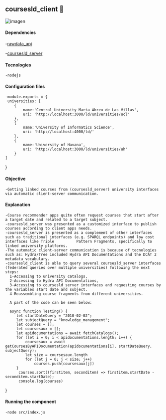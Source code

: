 ## coursesld_client 🎯

![imagen](https://user-images.githubusercontent.com/57901401/120086512-91a02980-c0ad-11eb-8ef7-14b8c7cf318d.png)


#### Dependencies
 -[rawdata_api](https://github.com/yalopez84/rawdata_api "rawdata_api")
 
 -[coursesld_server](https://github.com/yalopez84/coursesld_server "coursesld_server")

 #### Tecnologies 
    -nodejs

#### Configuration files

    -module.exports = {
     universities: [        
        {
            name:'Central University Marta Abreu de Las Villas',
            uri: 'http://localhost:3000/ld/universities/ucl'
        },
        { 
            name:'University of Informatics Science',
            uri: 'http://localhost:4000/ld/'  
        },
        {
            name:'University of Havana',
            uri: 'http://localhost:3000/ld/universities/uh'
        }
    ] 
}
#### Objective
    -Getting linked courses from (coursesld_server) university interfaces via automatic client-server communication.

#### Explanation
    -Course recommender apps quite often request courses that start after a target date and related to a target subject.
    -coursesld_server was presented as a customized interface to publish courses according to client apps needs.
    -coursesld_server is presented as a complement of other interfaces such as traditional interfaces (e.g. SPARQL endpoints) and low cost interfaces like Triple          Pattern Fragments, specifically to linked university platforms.
    -The automatic client-server communication is because of tecnologies such as: Hydra/Tree included Hydra API Documentations and the DCAT 2 metadata vocabulary.
    -coursesld_client is able to query several coursesld_server interfaces (federated queries over multiple universities) following the next steps:
      1-Accessing to university catalogs,
      2-Accessing to Hydra API Documentations,
      3-Accessing to coursesld_server interfaces and requesting courses by the variables start date and subject.
      4-Reassembling course fragments from different universities.
      
      A part of the code can be seen below:
      
      async function Testing() {
         let startDateQuery = "2010-02-02";
         let subjectQuery = "knowledge_management";
         let courses = [];
         let coursesaux = [];
         let apidocumentations = await fetchCatalogs();
         for (let i = 0; i < apidocumentations.length; i++) {
             coursesaux = await getCoursesByAPIDocumentation(apidocumentations[i], startDateQuery, subjectQuery);
             let size = coursesaux.length
             for (let j = 0; j < size; j++)
                 courses.push(coursesaux[j])
         }
          courses.sort((firstitem, seconditem) => firstitem.startDate - seconditem.startDate);
          console.log(courses)
}
    

#### Running the component
    -node src/index.js

